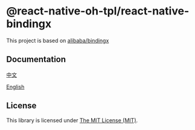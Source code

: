 # @react-native-oh-tpl/react-native-bindingx

This project is based on [alibaba/bindingx](https://github.com/alibaba/bindingx)

## Documentation 

[中文](https://gitee.com/react-native-oh-library/usage-docs/blob/master/zh-cn/react-native-bindingx.md)

[English](https://gitee.com/react-native-oh-library/usage-docs/blob/master/en/react-native-bindingx.md)


## License

This library is licensed under [The MIT License (MIT)](https://github.com/react-native-oh-library/react-native-bindingx/blob/sig/LICENSE.md).
